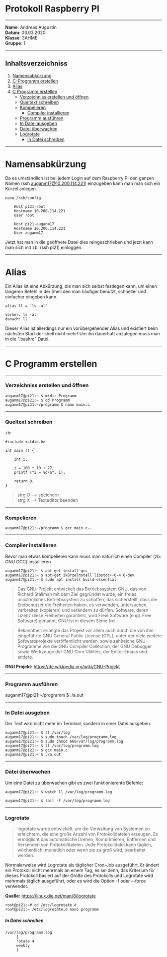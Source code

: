 # Protokoll Raspberry PI

-----

**Name**: Andreas Augustin  
**Datum**: 03.03.2020  
**Klasse**: 3AHME  
**Gruppe**: 1  

-----

## Inhaltsverzeichniss

1) [Namensabkürzung](#namensabkürzung)
1) [C-Programm erstellen](#c-programm-erstellen)  
1) [Alias](#alias)  
1) [C Programm erstellen](#c-programm-erstellen)
   * [Verzeichniss erstellen und öffnen](#verzeichniss-erstellen-und-öffnen)
   * [Queltext schreiben](#queltext-schreiben)
   * [Kompelieren](#kompelieren)
       * [Compiler installieren](#compiler-installieren)
   * [Programm ausführen](#programm-ausführen)
   * [In Datei ausgeben](#in-datei-ausgeben)
   * [Datei überwachen](#datei-überwachen)
   * [Logrotate](logrotate)
       * [In Datei schreiben](#in-datei-schreiben)

-----

# Namensabkürzung

Da es umständlich ist bei jedem Login auf dem Raspberry PI den ganzen Namen (ssh auganm17@10.200.114.221) einzugeben kann man man sich ein Kürzel anlegen.

```
nano /ssh/config
    
    Host pi21-root
    Hostname 10.200.114.221
    User root
    
    Host pi21-auganm17
    Hostname 10.200.114.221
    User auganm17
```

Jetzt hat man in die geöffnete Datei dies reingeschrieben und jetzt kann man sich mit zb: (ssh pi21) einloggen.

-----

# Alias

Ein Alias ist eine Abkürzung, die man sich selbst festlegen kann, um einen längeren Befehl in der Shell den man häufiger benutzt, schneller und einfacher eingeben kann.

```
alias ll = 'ls -al'
```
```
vorher: ls -al
danach: ll
```
Dieser Alias ist allerdings nur ein vorübergehender Alias und existiert beim nächsten Start der shell nicht mehr! Um ihn dauerhaft anzulegen muss man in die ".bashrc" Datei.

-----

# C Programm erstellen

-----

### Verzeichniss erstellen und öffnen

```
auganm17@pi21:~ $ mkdir Programm
auganm17@pi21:~ $ cd Programm
auganm17@pi21:~/programm $ nano main.c
```

-----

### Queltext schreiben

zb:
```
#include <stdio.h>

int main () {

	int i;

	i = 100 * 10 + 27;
	printf ("i = %d\n", i);

	return 0;
}
```
> strg O --> speichern  
strg X --> Texteditor beenden

-----

### Kompelieren

```
auganm17@pi21:~/programm $ gcc main.c--
```

-----

### Compiler installieren

Bevor man etwas kompelieren kann muss man natürlich einen Compiler (zb: GNU GCC) installieren

```
auganm17@pi21:~ $ apt-get install gcc
auganm17@pi21:~ $ apt-get ikürzelnstall libstdc++6-4.6-dev
auganm17@pi21:~ $ sudo apt install build-essential
```
>Das GNU-Projekt entwickelt das Betriebssystem GNU, das von Richard Stallman mit dem Ziel gegründet wurde, ein freies, unixähnliches Betriebssystem zu schaffen, das sicherstellt, dass die Endbenutzer die Freiheiten haben, es verwenden, untersuchen, verbreiten (kopieren) und verändern zu dürfen. Software, deren Lizenz diese Freiheiten garantiert, wird Freie Software (engl. Free Software) genannt, GNU ist in diesem Sinne frei.

>Bekanntheit erlangte das Projekt vor allem auch durch die von ihm eingeführte GNU General Public License (GPL), unter der viele weitere Softwareprojekte veröffentlicht werden, sowie zahlreiche GNU-Programme wie die GNU Compiler Collection, der GNU Debugger sowie Werkzeuge der GNU Core Utilities, der Editor Emacs und andere.

**GNU Projekt:** https://de.wikipedia.org/wiki/GNU-Projekt

-----

### Programm ausführen

auganm17@pi21:~/programm $ ./a.out

-----

### In Datei ausgeben

Der Text wird nicht mehr im Terminal, sondern in einer Datei ausgeben.

```
auganm17@pi21:~ $ ll /var/log
auganm17@pi21:~ $ sudo touch /var/log/programm.log
auganm17@pi21:~ $ sudo chmod 666/var/log/programm.log
auganm17@pi21:~ $ ll /var/log/programm.log
auganm17@pi21:~ $ gcc main.c
auganm17@pi21:~ $ ./a.out
```

-----

### Datei überwachen

Um eine Datei zu überwachen gibt es zwei funktionierente Befehle:

```
auganm17@pi21:~ $ watch ll /var/log/programm.log
```
```
auganm17@pi21:~ $ tail -f /var/log/programm.log
```

-----

### Logrotate

> logrotate wurde entwickelt, um die Verwaltung von Systemen zu erleichtern, die eine große Anzahl von Protokolldateien erzeugen. Es ermöglicht das automatische Drehen, Komprimieren, Entfernen und Versenden von Protokolldateien. Jede Protokolldatei kann täglich, wöchentlich, monatlich oder wenn sie zu groß wird, bearbeitet werden.

Normalerweise wird Logrotate als täglicher Cron-Job ausgeführt. Er ändert ein Protokoll nicht mehrmals an einem Tag, es sei denn, das Kriterium für dieses Protokoll basiert auf der Größe des Protokolls und Logrotate wird mehrmals täglich ausgeführt, oder es wird die Option -f oder --force verwendet. 

**Quelle:** https://linux.die.net/man/8/logrotate

```
root@pi21:~# cd /etc/logrotate.d  
root@pi21:~ /etc/logrotate.d nano programm   
```
##### In Datei schreiben
```
/var/log/programm.log
     { 
     rotate 4
     weekly
     }
```

